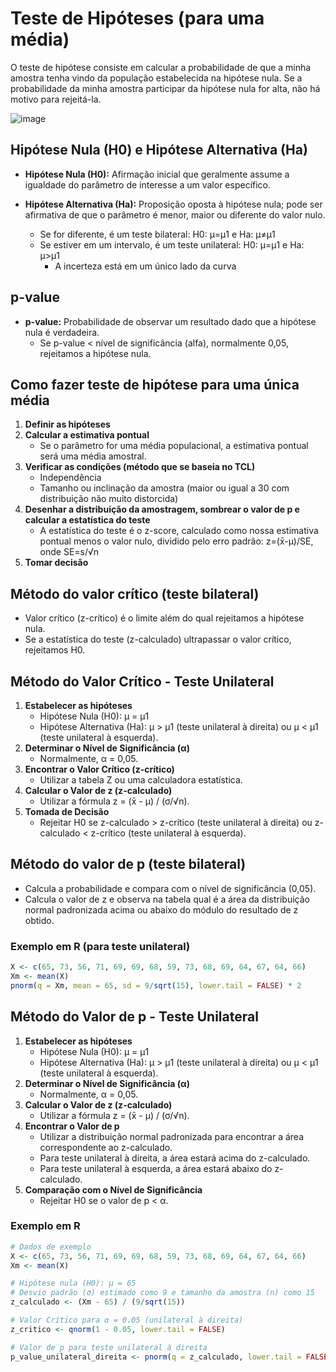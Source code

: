 # Teste de Hipóteses (para uma média)

O teste de hipótese consiste em calcular a probabilidade de que a minha amostra tenha vindo da população estabelecida na hipótese nula. Se a probabilidade da minha amostra participar da hipótese nula for alta, não há motivo para rejeitá-la.

![image](https://github.com/gabrielainacio/estudos-em-R/assets/157652526/cf84ca7f-eb87-40c0-92bd-fa85d83f8304)

## Hipótese Nula (H0) e Hipótese Alternativa (Ha)

- **Hipótese Nula (H0):** Afirmação inicial que geralmente assume a igualdade do parâmetro de interesse a um valor específico.
- **Hipótese Alternativa (Ha):** Proposição oposta à hipótese nula; pode ser afirmativa de que o parâmetro é menor, maior ou diferente do valor nulo.

  - Se for diferente, é um teste bilateral: H0: µ=µ1 e Ha: µ≠µ1
  - Se estiver em um intervalo, é um teste unilateral: H0: µ=µ1 e Ha: µ>µ1
    - A incerteza está em um único lado da curva

## p-value

- **p-value:** Probabilidade de observar um resultado dado que a hipótese nula é verdadeira.
  - Se p-value < nível de significância (alfa), normalmente 0,05, rejeitamos a hipótese nula.

## Como fazer teste de hipótese para uma única média

1. **Definir as hipóteses**
2. **Calcular a estimativa pontual**
   - Se o parâmetro for uma média populacional, a estimativa pontual será uma média amostral.
3. **Verificar as condições (método que se baseia no TCL)**
   - Independência
   - Tamanho ou inclinação da amostra (maior ou igual a 30 com distribuição não muito distorcida)
4. **Desenhar a distribuição da amostragem, sombrear o valor de p e calcular a estatística do teste**
   - A estatística do teste é o z-score, calculado como nossa estimativa pontual menos o valor nulo, dividido pelo erro padrão: z=(x̄-μ)/SE, onde SE=s/√n
5. **Tomar decisão**

## Método do valor crítico (teste bilateral)

- Valor crítico (z-crítico) é o limite além do qual rejeitamos a hipótese nula.
- Se a estatística do teste (z-calculado) ultrapassar o valor crítico, rejeitamos H0.

## Método do Valor Crítico - Teste Unilateral

1. **Estabelecer as hipóteses**
   - Hipótese Nula (H0): µ = µ1
   - Hipótese Alternativa (Ha): µ > µ1 (teste unilateral à direita) ou µ < µ1 (teste unilateral à esquerda).
2. **Determinar o Nível de Significância (α)**
   - Normalmente, α = 0,05.
3. **Encontrar o Valor Crítico (z-crítico)**
   - Utilizar a tabela Z ou uma calculadora estatística.
4. **Calcular o Valor de z (z-calculado)**
   - Utilizar a fórmula z = (x̄ - µ) / (σ/√n).
5. **Tomada de Decisão**
   - Rejeitar H0 se z-calculado > z-crítico (teste unilateral à direita) ou z-calculado < z-crítico (teste unilateral à esquerda).

## Método do valor de p (teste bilateral)

- Calcula a probabilidade e compara com o nível de significância (0,05).
- Calcula o valor de z e observa na tabela qual é a área da distribuição normal padronizada acima ou abaixo do módulo do resultado de z obtido.

### Exemplo em R (para teste unilateral)
```R
X <- c(65, 73, 56, 71, 69, 69, 68, 59, 73, 68, 69, 64, 67, 64, 66)
Xm <- mean(X)
pnorm(q = Xm, mean = 65, sd = 9/sqrt(15), lower.tail = FALSE) * 2
````

## Método do Valor de p - Teste Unilateral

1. **Estabelecer as hipóteses**
   - Hipótese Nula (H0): µ = µ1
   - Hipótese Alternativa (Ha): µ > µ1 (teste unilateral à direita) ou µ < µ1 (teste unilateral à esquerda).
2. **Determinar o Nível de Significância (α)**
   - Normalmente, α = 0,05.
3. **Calcular o Valor de z (z-calculado)**
   - Utilizar a fórmula z = (x̄ - µ) / (σ/√n).
4. **Encontrar o Valor de p**
   - Utilizar a distribuição normal padronizada para encontrar a área correspondente ao z-calculado.
   - Para teste unilateral à direita, a área estará acima do z-calculado.
   - Para teste unilateral à esquerda, a área estará abaixo do z-calculado.
5. **Comparação com o Nível de Significância**
   - Rejeitar H0 se o valor de p < α.

### Exemplo em R

```R
# Dados de exemplo
X <- c(65, 73, 56, 71, 69, 69, 68, 59, 73, 68, 69, 64, 67, 64, 66)
Xm <- mean(X)

# Hipótese nula (H0): µ = 65
# Desvio padrão (σ) estimado como 9 e tamanho da amostra (n) como 15
z_calculado <- (Xm - 65) / (9/sqrt(15))

# Valor Crítico para α = 0.05 (unilateral à direita)
z_critico <- qnorm(1 - 0.05, lower.tail = FALSE)

# Valor de p para teste unilateral à direita
p_value_unilateral_direita <- pnorm(q = z_calculado, lower.tail = FALSE)
